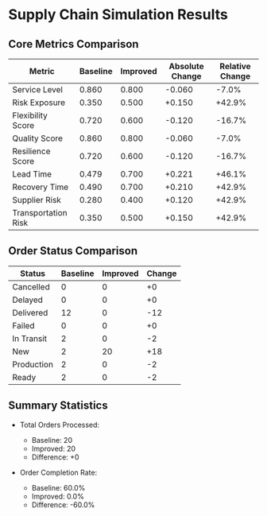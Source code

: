 # Supply Chain Simulation Results

## Core Metrics Comparison

| Metric | Baseline | Improved | Absolute Change | Relative Change |
|--------|-----------|-----------|-----------------|----------------|
| Service Level | 0.860 | 0.800 | -0.060 | -7.0% |
| Risk Exposure | 0.350 | 0.500 | +0.150 | +42.9% |
| Flexibility Score | 0.720 | 0.600 | -0.120 | -16.7% |
| Quality Score | 0.860 | 0.800 | -0.060 | -7.0% |
| Resilience Score | 0.720 | 0.600 | -0.120 | -16.7% |
| Lead Time | 0.479 | 0.700 | +0.221 | +46.1% |
| Recovery Time | 0.490 | 0.700 | +0.210 | +42.9% |
| Supplier Risk | 0.280 | 0.400 | +0.120 | +42.9% |
| Transportation Risk | 0.350 | 0.500 | +0.150 | +42.9% |

## Order Status Comparison

| Status | Baseline | Improved | Change |
|--------|-----------|-----------|--------|
| Cancelled | 0 | 0 | +0 |
| Delayed | 0 | 0 | +0 |
| Delivered | 12 | 0 | -12 |
| Failed | 0 | 0 | +0 |
| In Transit | 2 | 0 | -2 |
| New | 2 | 20 | +18 |
| Production | 2 | 0 | -2 |
| Ready | 2 | 0 | -2 |

## Summary Statistics

- Total Orders Processed:
  - Baseline: 20
  - Improved: 20
  - Difference: +0

- Order Completion Rate:
  - Baseline: 60.0%
  - Improved: 0.0%
  - Difference: -60.0%
